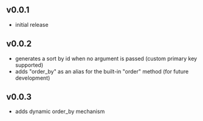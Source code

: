 ## v0.0.1

* initial release

## v0.0.2

* generates a sort by id when no argument is passed (custom primary key supported)
* adds "order_by" as an alias for the built-in "order" method (for future development)

## v0.0.3

* adds dynamic order_by mechanism


